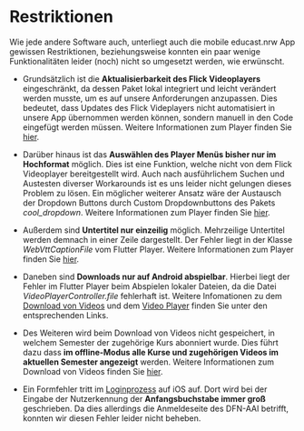 # Restriktionen 

Wie jede andere Software auch, unterliegt auch die mobile educast.nrw App gewissen Restriktionen, beziehungsweise konnten ein paar wenige Funktionalitäten leider (noch) nicht so umgesetzt werden, wie erwünscht. 


* Grundsätzlich ist die **Aktualisierbarkeit des Flick Videoplayers** eingeschränkt, da dessen Paket lokal integriert und leicht verändert werden musste, um es auf unsere Anforderungen anzupassen. Dies bedeutet, dass Updates des Flick Videplayers nicht automatisiert in unsere App übernommen werden können, sondern manuell in den Code eingefügt werden müssen. Weitere Informationen zum Player finden Sie [hier](implementation/player.md).

* Darüber hinaus ist das **Auswählen des Player Menüs bisher nur im Hochformat** möglich. Dies ist eine Funktion, welche nicht von dem Flick Videoplayer bereitgestellt wird. Auch nach ausführlichem Suchen und Austesten diverser Workarounds ist es uns leider nicht gelungen dieses Problem zu lösen. Ein möglicher weiterer Ansatz wäre der Austausch der Dropdown Buttons durch Custom Dropdownbuttons des Pakets *cool_dropdown*. Weitere Informationen zum Player finden Sie [hier](implementation/player.md). 

* Außerdem sind **Untertitel nur einzeilig** möglich. Mehrzeilige Untertitel werden demnach in einer Zeile dargestellt. Der Fehler liegt in der Klasse *WebVttCaptionFile* vom Flutter Player. Weitere Informationen zum Player finden Sie [hier](implementation/player.md).

* Daneben sind **Downloads nur auf Android abspielbar**. Hierbei liegt der Fehler im Flutter Player beim Abspielen lokaler Dateien, da die Datei *VideoPlayerController.file* fehlerhaft ist. Weitere Infomationen zu dem [Download von Videos](implementation/download.md) und dem [Video Player](implementation/player.md) finden Sie unter den entsprechenden Links.

* Des Weiteren wird beim Download von Videos nicht gespeichert, in welchem Semester der zugehörige Kurs abonniert wurde. Dies führt dazu dass **im offline-Modus alle Kurse und zugehörigen Videos im aktuellen Semester angezeigt** werden. Weitere Informationen zum Download von Videos finden Sie [hier](implementation/download.md).

* Ein Formfehler tritt im [Loginprozess](login.md) auf iOS auf. Dort wird bei der Eingabe der Nutzerkennung der **Anfangsbuchstabe immer groß** geschrieben. Da dies allerdings die Anmeldeseite des DFN-AAI betrifft, konnten wir diesen Fehler leider nicht beheben. 

